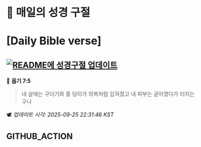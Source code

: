 # 🙏 매일의 성경 구절
# [Daily Bible verse]
## [![README에 성경구절 업데이트](https://github.com/DONGSUKA/first_test/actions/workflows/update-readme-bible.yml/badge.svg)](https://github.com/DONGSUKA/first_test/actions/workflows/update-readme-bible.yml)
<!-- START_BIBLE_VERSE -->
📖 **욥기 7:5**
> 내 살에는 구더기와 흙 덩이가 의복처럼 입혀졌고 내 피부는 굳어졌다가 터지는구나

🕊️ _업데이트 시각: 2025-09-25 22:31:46 KST_
  <!-- END_BIBLE_VERSE -->
## GITHUB_ACTION

